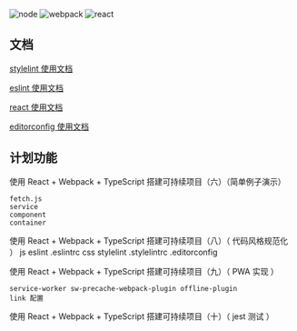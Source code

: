 ![node](https://img.shields.io/badge/node-10.6.0-brightgreen.svg) ![webpack](https://img.shields.io/badge/webpack-4.15.1-blue.svg) ![react](https://img.shields.io/badge/react-16.4.0-blue.svg)


## 文档

[stylelint 使用文档](./docs/stylelint.md)

[eslint 使用文档](./docs/eslint.md)

[react 使用文档](./docs/react.md)

[editorconfig 使用文档](./docs/editorconfig.md)


## 计划功能


使用 React + Webpack + TypeScript 搭建可持续项目（六）（简单例子演示）

    fetch.js
    service
    component
    container


使用 React + Webpack + TypeScript 搭建可持续项目（八）（ 代码风格规范化 ）
    js eslint .eslintrc
    css stylelint .stylelintrc
    .editorconfig

使用 React + Webpack + TypeScript 搭建可持续项目（九）（ PWA 实现 ）

    service-worker sw-precache-webpack-plugin offline-plugin
    link 配置


使用 React + Webpack + TypeScript 搭建可持续项目（十）（ jest 测试 ）



